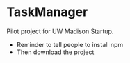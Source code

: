 # TaskManager

Pilot project for UW Madison Startup.

- Reminder to tell people to install npm
- Then download the project
